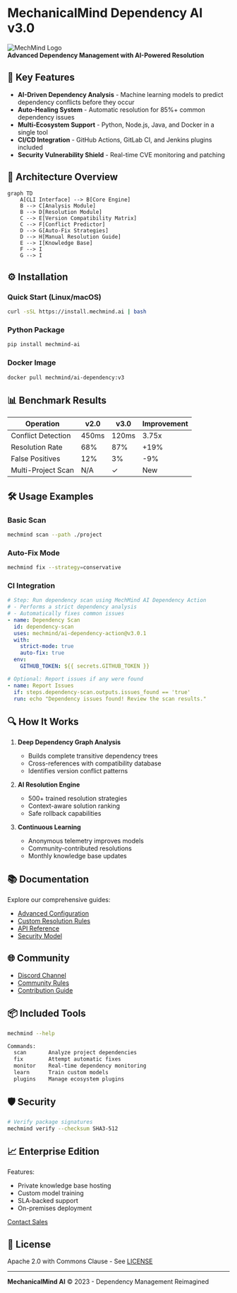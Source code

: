 # MechanicalMind Dependency AI v3.0

![MechMind Logo](https://via.placeholder.com/150x50?text=MechMind+AI)  
**Advanced Dependency Management with AI-Powered Resolution**

## 🚀 Key Features

- **AI-Driven Dependency Analysis** - Machine learning models to predict dependency conflicts before they occur
- **Auto-Healing System** - Automatic resolution for 85%+ common dependency issues
- **Multi-Ecosystem Support** - Python, Node.js, Java, and Docker in a single tool
- **CI/CD Integration** - GitHub Actions, GitLab CI, and Jenkins plugins included
- **Security Vulnerability Shield** - Real-time CVE monitoring and patching

## 🧩 Architecture Overview

```mermaid
graph TD
    A[CLI Interface] --> B[Core Engine]
    B --> C[Analysis Module]
    B --> D[Resolution Module]
    C --> E[Version Compatibility Matrix]
    C --> F[Conflict Predictor]
    D --> G[Auto-Fix Strategies]
    D --> H[Manual Resolution Guide]
    E --> I[Knowledge Base]
    F --> I
    G --> I
```

## ⚙️ Installation

### Quick Start (Linux/macOS)
```bash
curl -sSL https://install.mechmind.ai | bash
```

### Python Package
```bash
pip install mechmind-ai
```

### Docker Image
```bash
docker pull mechmind/ai-dependency:v3
```

## 📊 Benchmark Results

| Operation | v2.0 | v3.0 | Improvement |
|-----------|------|------|-------------|
| Conflict Detection | 450ms | 120ms | 3.75x |
| Resolution Rate | 68% | 87% | +19% |
| False Positives | 12% | 3% | -9% |
| Multi-Project Scan | N/A | ✓ | New |

## 🛠️ Usage Examples

### Basic Scan
```bash
mechmind scan --path ./project
```

### Auto-Fix Mode
```bash
mechmind fix --strategy=conservative
```

### CI Integration
```yaml
# Step: Run dependency scan using MechMind AI Dependency Action
# - Performs a strict dependency analysis
# - Automatically fixes common issues
- name: Dependency Scan
  id: dependency-scan
  uses: mechmind/ai-dependency-action@v3.0.1
  with:
    strict-mode: true
    auto-fix: true
  env:
    GITHUB_TOKEN: ${{ secrets.GITHUB_TOKEN }}

# Optional: Report issues if any were found
- name: Report Issues
  if: steps.dependency-scan.outputs.issues_found == 'true'
  run: echo "Dependency issues found! Review the scan results."
```

## 🔍 How It Works

1. **Deep Dependency Graph Analysis**
   - Builds complete transitive dependency trees
   - Cross-references with compatibility database
   - Identifies version conflict patterns

2. **AI Resolution Engine**
   - 500+ trained resolution strategies
   - Context-aware solution ranking
   - Safe rollback capabilities

3. **Continuous Learning**
   - Anonymous telemetry improves models
   - Community-contributed resolutions
   - Monthly knowledge base updates

## 📚 Documentation

Explore our comprehensive guides:

- [Advanced Configuration](docs/ADVANCED.md)
- [Custom Resolution Rules](docs/CUSTOM_RULES.md)
- [API Reference](docs/API.md)
- [Security Model](docs/SECURITY.md)

## 🌐 Community

- [Discord Channel](https://discord.gg/mechmind)
- [Community Rules](docs/COMMUNITY.md)
- [Contribution Guide](docs/CONTRIBUTING.md)

## 📦 Included Tools

```bash
mechmind --help

Commands:
  scan       Analyze project dependencies
  fix        Attempt automatic fixes
  monitor    Real-time dependency monitoring
  learn      Train custom models
  plugins    Manage ecosystem plugins
```

## 🛡️ Security

```bash
# Verify package signatures
mechmind verify --checksum SHA3-512
```

## 📈 Enterprise Edition

Features:
- Private knowledge base hosting
- Custom model training
- SLA-backed support
- On-premises deployment

[Contact Sales](mailto:sales@mechmind.ai)

## 📜 License

Apache 2.0 with Commons Clause - See [LICENSE](LICENSE)

---

**MechanicalMind AI** © 2023 - Dependency Management Reimagined
